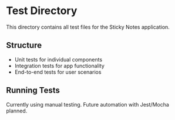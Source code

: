# Test Directory

This directory contains all test files for the Sticky Notes application.

## Structure
- Unit tests for individual components
- Integration tests for app functionality
- End-to-end tests for user scenarios

## Running Tests
Currently using manual testing. Future automation with Jest/Mocha planned.